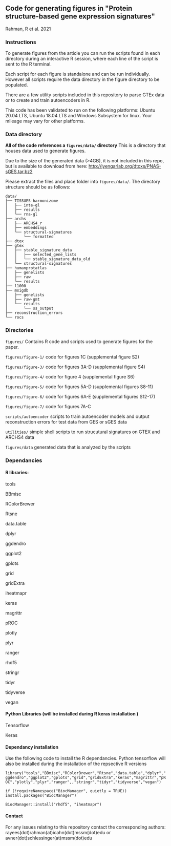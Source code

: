 ## Code for generating figures in "Protein structure-based gene expression signatures" 
Rahman, R et al. 2021

### Instructions 
To generate figures from the article you can run the scripts found in each directory during an interactive R session, where each line of the script is sent to the R terminal. 

Each script for each figure is standalone and can be run individually. However all scripts require the data directory in the figure directory to be populated. 

There are a few utility scripts included in this repository to parse GTEx data or to create and train autoencoders in R. 

This code has been validated to run on the following platforms: Ubuntu 20.04 LTS, Ubuntu 18.04 LTS and Windows Subsystem for linux. Your mileage may vary for other platforms. 

### Data directory 

**All of the code references a `figures/data/` directory** This is a directory that houses data used to generate figures. 

Due to the size of the generated data (>4GB), it is not included in this repo, but is available to download from here: http://iyengarlab.org/dtoxs/PNAS-sGES.tar.bz2 

Please extract the files and place folder into `figures/data/`. The directory structure should be as follows: 
``` 
data/
├── TISSUES-harmonizome
│   ├── inte-gl
│   ├── results
│   └── rna-gl
├── archs
│   ├── ARCHS4_r
│   ├── embeddings
│   └── structural-signatures
│       └── formatted
├── dtox
├── gtex
│   ├── stable_signature_data
│   │   ├── selected_gene_lists
│   │   └── stable_signature_data_old
│   └── structural-signatures
├── humanprotatlas
│   ├── genelists
│   ├── raw
│   └── results
├── l1000
├── msigdb
│   ├── genelists
│   ├── raw-gmt
│   └── results
│       └── ss_output
├── reconstruction_errors
└── rocs
```

### Directories

`figures/` Contains R code and scripts used to generate figures for the paper. 

`figures/figure-1/` code for figures 1C (supplemental figure S2) 

`figures/figure-3/` code for figures 3A-D (supplemental figure S4)  

`figures/figure-4/` code for figure 4 (supplemental figure S6) 

`figures/figure-5/` code for figures 5A-D (supplemental figures S8-11) 

`figures/figure-6/` code for figures 6A-E (supplemental figures S12-17) 

`figures/figure-7/` code for figures 7A-C 

`scripts/autoencoder` scripts to train autoencoder models and output reconstruction errors for test data from GES or sGES data

`utilities/` simple shell scripts to run strucutural signatures on GTEX and ARCHS4 data  

`figures/data` generated data that is analyzed by the scripts 


### Dependancies 

#### R libraries: 

tools

BBmisc

RColorBrewer

Rtsne

data.table

dplyr

ggdendro

ggplot2

gplots

grid

gridExtra

iheatmapr

keras

magrittr

pROC

plotly

plyr

ranger

rhdf5

stringr

tidyr

tidyverse

vegan

#### Python Libraries (will be installed during R keras installation )

Tensorflow 

Keras 

#### Dependancy installation 

Use the following code to install the R dependancies. Python tensorflow will also be installed during the installation of the repsective R versions 

`library("tools","BBmisc","RColorBrewer","Rtsne","data.table","dplyr","ggdendro","ggplot2","gplots","grid","gridExtra","keras","magrittr","pROC","plotly","plyr","ranger",,"stringr","tidyr","tidyverse","vegan")`

`if (!requireNamespace("BiocManager", quietly = TRUE)) install.packages("BiocManager")` 

`BiocManager::install("rhdf5", "iheatmapr")`  

#### Contact 

For any issues relating to this repository contact the corresponding authors: rayees(dot)rahman(at)icahn(dot)mssm(dot)edu or avner(dot)schlessinger(at)mssm(dot)edu 
